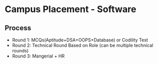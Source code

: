 # Campus Placement - Software
## Process
- Round 1: MCQs(Aptitude+DSA+OOPS+Database) or Codility Test
- Round 2: Technical Round Based on Role (can be multiple technical rounds)
- Round 3: Mangerial + HR 
